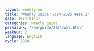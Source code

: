```yaml
---
layout: weekly-en
title: "Weekly Guide：2024-2025 Week 2"
date: 2024-01-14
categories: weekly guide
permalink: "/en/guide/2024/wk2.html"
weekNum: 2
language: English
cycle: 2024
---
```

